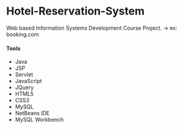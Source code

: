 # Hotel-Reservation-System
Web based Information Systems Development Course Project. -> ex: booking.com

#### Tools

* Java
* JSP
* Servlet
* JavaScript
* JQuery
* HTML5
* CSS3
* MySQL
* NetBeans IDE
* MySQL Workbench
